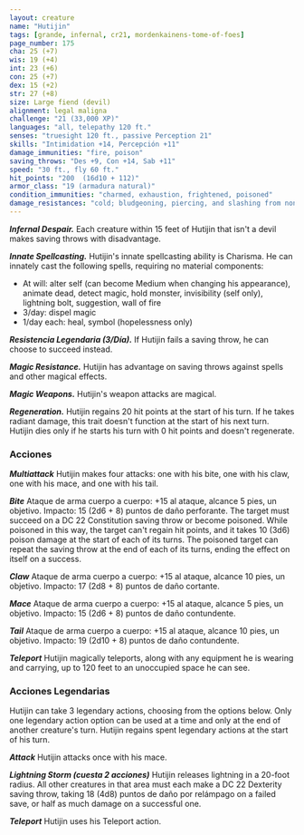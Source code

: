 ```yaml
---
layout: creature
name: "Hutijin"
tags: [grande, infernal, cr21, mordenkainens-tome-of-foes]
page_number: 175
cha: 25 (+7)
wis: 19 (+4)
int: 23 (+6)
con: 25 (+7)
dex: 15 (+2)
str: 27 (+8)
size: Large fiend (devil)
alignment: legal maligna
challenge: "21 (33,000 XP)"
languages: "all, telepathy 120 ft."
senses: "truesight 120 ft., passive Perception 21"
skills: "Intimidation +14, Percepción +11"
damage_immunities: "fire, poison"
saving_throws: "Des +9, Con +14, Sab +11"
speed: "30 ft., fly 60 ft."
hit_points: "200  (16d10 + 112)"
armor_class: "19 (armadura natural)"
condition_immunities: "charmed, exhaustion, frightened, poisoned"
damage_resistances: "cold; bludgeoning, piercing, and slashing from nonmagical attacks that aren't silvered"
---
```


***Infernal Despair.*** Each creature within 15 feet of Hutijin that isn't a devil makes saving throws with disadvantage.

***Innate Spellcasting.*** Hutijin's innate spellcasting ability is Charisma. He can innately cast the following spells, requiring no material components:
* At will: alter self (can become Medium when changing his appearance), animate dead, detect magic, hold monster, invisibility (self only), lightning bolt, suggestion, wall of fire
* 3/day: dispel magic
* 1/day each: heal, symbol (hopelessness only)

***Resistencia Legendaria (3/Día).*** If Hutijin fails a saving throw, he can choose to succeed instead.

***Magic Resistance.*** Hutijin has advantage on saving throws against spells and other magical effects.

***Magic Weapons.*** Hutijin's weapon attacks are magical.

***Regeneration.*** Hutijin regains 20 hit points at the start of his turn. If he takes radiant damage, this trait doesn't function at the start of his next turn. Hutijin dies only if he starts his turn with 0 hit points and doesn't regenerate.

### Acciones

***Multiattack*** Hutijin makes four attacks: one with his bite, one with his claw, one with his mace, and one with his tail.

***Bite*** Ataque de arma cuerpo a cuerpo: +15 al ataque, alcance 5 pies, un objetivo. Impacto: 15 (2d6 + 8) puntos de daño perforante. The target must succeed on a DC 22 Constitution saving throw or become poisoned. While poisoned in this way, the target can't regain hit points, and it takes 10 (3d6) poison damage at the start of each of its turns. The poisoned target can repeat the saving throw at the end of each of its turns, ending the effect on itself on a success.

***Claw*** Ataque de arma cuerpo a cuerpo: +15 al ataque, alcance 10 pies, un objetivo. Impacto: 17 (2d8 + 8) puntos de daño cortante.

***Mace*** Ataque de arma cuerpo a cuerpo: +15 al ataque, alcance 5 pies, un objetivo. Impacto: 15 (2d6 + 8) puntos de daño contundente.

***Tail*** Ataque de arma cuerpo a cuerpo: +15 al ataque, alcance 10 pies, un objetivo. Impacto: 19 (2d10 + 8) puntos de daño contundente.

***Teleport*** Hutijin magically teleports, along with any equipment he is wearing and carrying, up to 120 feet to an unoccupied space he can see.

### Acciones Legendarias

Hutijin can take 3 legendary actions, choosing from the options below. Only one legendary action option can be used at a time and only at the end of another creature's turn. Hutijin regains spent legendary actions at the start of his turn.

***Attack*** Hutijin attacks once with his mace.

***Lightning Storm (cuesta 2 acciones)*** Hutijin releases lightning in a 20-foot radius. All other creatures in that area must each make a DC 22 Dexterity saving throw, taking 18 (4d8) puntos de daño por relámpago on a failed save, or half as much damage on a successful one.

***Teleport*** Hutijin uses his Teleport action.
